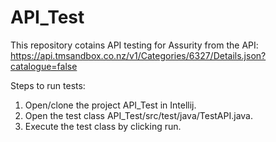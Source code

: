 # API_Test
This repository cotains API testing for Assurity from the API: https://api.tmsandbox.co.nz/v1/Categories/6327/Details.json?catalogue=false

Steps to run tests:

1) Open/clone the project API_Test in Intellij.
2) Open the test class API_Test/src/test/java/TestAPI.java.
3) Execute the test class by clicking run.
